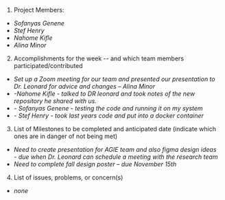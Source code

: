 1) Project Members:

* *Sofanyas Genene*  
* *Stef Henry*  
* *Nahome Kifle*  
* *Alina Minor*

2) Accomplishments for the week \-- and which team members participated/contributed

* *Set up a Zoom meeting for our team and presented our presentation to Dr. Leonard for advice and changes  – Alina Minor*  
* *\-Nahome Kifle \- talked to DR leonard and took notes of the new repository he shared with us.*   
*  *\- Sofanyas Genene \- testing the code and running it on my system*  
* *\- Stef Henry \- took last years code and put into a docker container* 	

3) List of Milestones to be completed and anticipated date (indicate which ones are in danger of not being met) 

* *Need to create presentation for AGIE team and also figma design ideas \- due when Dr. Leonard can schedule a meeting with the research team*   
* *Need to complete fall design poster – due November 15th*

4) List of issues, problems, or concern(s)

* *none*

  